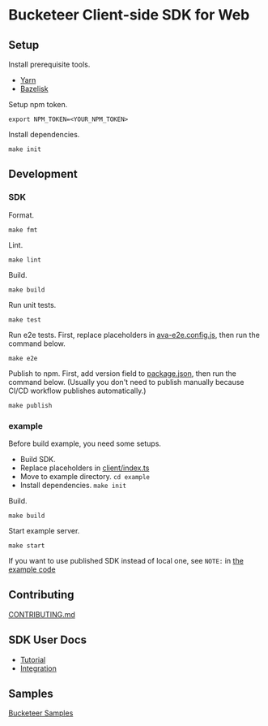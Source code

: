 # Bucketeer Client-side SDK for Web

## Setup

Install prerequisite tools.

- [Yarn](https://yarnpkg.com/en/docs/install)
- [Bazelisk](https://github.com/bazelbuild/bazelisk)

Setup npm token.

```
export NPM_TOKEN=<YOUR_NPM_TOKEN>
```

Install dependencies.

```
make init
```

## Development

### SDK

Format.

```
make fmt
```

Lint.

```
make lint
```

Build.

```
make build
```

Run unit tests.

```
make test
```

Run e2e tests.
First, replace placeholders in [ava-e2e.config.js](./ava-e2e.config.js), then run the command below.

```
make e2e
```

Publish to npm.
First, add version field to [package.json](./package.json), then run the command below.
(Usually you don't need to publish manually because CI/CD workflow publishes automatically.)

```
make publish
```

### example

Before build example, you need some setups.

- Build SDK.
- Replace placeholders in [client/index.ts](./example/src/client/index.ts)
- Move to example directory. `cd example`
- Install dependencies. `make init`

Build.

```
make build
```

Start example server.

```
make start
```

If you want to use published SDK instead of local one, see `NOTE:` in [the example code](./example/src/client/index.ts)

## Contributing

[CONTRIBUTING.md](./CONTRIBUTING.md)

## SDK User Docs

- [Tutorial](https://bucketeer.io/docs/#/./client-side-sdk-tutorial-web)
- [Integration](https://bucketeer.io/docs/#/./client-side-sdk-reference-guides-web)

## Samples

[Bucketeer Samples](https://github.com/ca-dp/bucketeer-samples)
